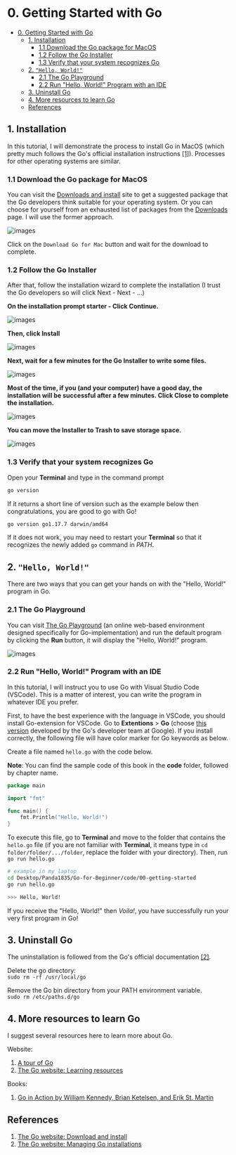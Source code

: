 # 0. Getting Started with Go

- [0. Getting Started with Go](#0-getting-started-with-go)
  - [1. Installation](#1-installation)
    - [1.1 Download the Go package for MacOS](#11-download-the-go-package-for-macos)
    - [1.2 Follow the Go Installer](#12-follow-the-go-installer)
    - [1.3 Verify that your system recognizes Go](#13-verify-that-your-system-recognizes-go)
  - [2. ```"Hello, World!"```](#2-hello-world)
    - [2.1 The Go Playground](#21-the-go-playground)
    - [2.2 Run "Hello, World!" Program with an IDE](#22-run-hello-world-program-with-an-ide)
  - [3. Uninstall Go](#3-uninstall-go)
  - [4. More resources to learn Go](#4-more-resources-to-learn-go)
  - [References](#references)

## 1. Installation
In this tutorial, I will demonstrate the process to install Go in MacOS (which pretty much follows the Go's official installation instructions [\[1\]][1]). Processes for other operating systems are similar.

### 1.1 Download the Go package for MacOS

You can visit the [Downloads and install][1] site to get a suggested package that the Go developers think suitable for your operating system. Or you can choose for yourself from an exhausted list of packages from the [Downloads](https://go.dev/dl/) page. I will use the former approach.

![images](../images/00-getting-started/00-download-button.png "Download automatically suggested package") 

Click on the `Download Go for Mac` button and wait for the download to complete.

### 1.2 Follow the Go Installer
After that, follow the installation wizard to complete the installation (I trust the Go developers so will click Next - Next - ...)

**On the installation prompt starter - Click Continue.**

![images](../images/00-getting-started/01-wizard-00.png "Installation wizard starter")

**Then, click Install**

![images](../images/00-getting-started/02-wizard-01.png)

**Next, wait for a few minutes for the Go Installer to write some files.**

![images](../images/00-getting-started/03-wizard-02.png)

**Most of the time, if you (and your computer) have a good day, the installation will be successful after a few minutes. Click Close to complete the installation.**

![images](../images/00-getting-started/04-wizard-03.png)

**You can move the Installer to Trash to save storage space.**

![images](../images/00-getting-started/05-wizard-04.png)

### 1.3 Verify that your system recognizes Go
Open your **Terminal** and type in the command prompt 
```bash
go version
```

If it returns a short line of version such as the example below then congratulations, you are good to go with Go!
```bash
go version go1.17.7 darwin/amd64
```

If it does not work, you may need to restart your **Terminal** so that it recognizes the newly added ```go``` command in *PATH*.

## 2. ```"Hello, World!"```
There are two ways that you can get your hands on with the "Hello, World!" program in Go.
### 2.1 The Go Playground
You can visit [The Go Playground](https://go.dev/play/) (an online web-based environment designed specifically for Go-implementation) and run the default program by clicking the **Run** button, it will display the "Hello, World!" program.

![images](../images/00-getting-started/06-go-playground.png "The Go Playground")

### 2.2 Run "Hello, World!" Program with an IDE

In this tutorial, I will instruct you to use Go with Visual Studio Code (VSCode). This is a matter of interest, you can write the program in whatever IDE you prefer.

First, to have the best experience with the language in VSCode, you should install Go-extension for VSCode. Go to **Extentions** > **Go** (choose [this version](https://marketplace.visualstudio.com/items?itemName=golang.go) developed by the Go's developer team at Google). If you install correctly, the following file will have color marker for Go keywords as below.

Create a file named ```hello.go``` with the code below.

**Note**: You can find the sample code of this book in the **code** folder, followed by chapter name.

```go
package main

import "fmt"

func main() {
	fmt.Println("Hello, World!")
}
```

To execute this file, go to **Terminal** and move to the folder that contains the ```hello.go``` file (if you are not familiar with **Terminal**, it means type in ```cd folder/folder/.../folder```, replace the folder with your directory). Then, run ```go run hello.go```

```bash
# example in my laptop
cd Desktop/Panda1835/Go-for-Beginner/code/00-getting-started
go run hello.go

>>> Hello, World!
```

If you receive the "Hello, World!" then *Voila!*, you have successfully run your very first program in Go!

## 3. Uninstall Go
The uninstallation is followed from the Go's official documentation [\[2\]][2].

Delete the go directory:  
```sudo rm -rf /usr/local/go```

Remove the Go bin directory from your PATH environment variable.   
```sudo rm /etc/paths.d/go```

## 4. More resources to learn Go
I suggest several resources here to learn more about Go.

Website:
1. [A tour of Go](https://go.dev/tour/list)
2. [The Go website: Learning resources](https://go.dev/learn/)

Books:
1. [Go in Action by William Kennedy, Brian Ketelsen, and Erik St. Martin](https://www.amazon.com/Go-Action-William-Kennedy/dp/1617291781)


## References
1. [The Go website: Download and install][1]
2. [The Go website: Managing Go installations][2]

[1]: https://go.dev/doc/install
[2]: https://go.dev/doc/manage-install#uninstalling